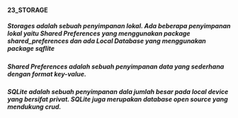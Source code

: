 #### 23_STORAGE

##### Storages adalah sebuah penyimpanan lokal. Ada beberapa penyimpanan lokal yaitu Shared Preferences yang menggunakan package shared_preferences dan ada Local Database yang menggunakan package sqflite

##### Shared Preferences adalah sebuah penyimpanan data yang sederhana dengan format key-value.

##### SQLite adalah sebuah penyimpanan dala jumlah besar pada local device yang bersifat privat. SQLite juga merupakan database open source yang mendukung crud.